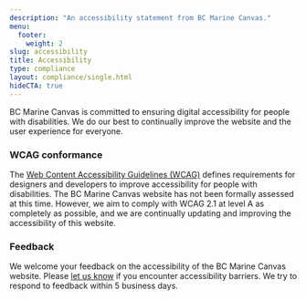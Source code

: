 ```yaml
---
description: "An accessibility statement from BC Marine Canvas."
menu:
  footer:
    weight: 2
slug: accessibility
title: Accessibility
type: compliance
layout: compliance/single.html
hideCTA: true
---
```


BC Marine Canvas is committed to ensuring digital accessibility for people with
disabilities. We do our best to continually improve the website and the user
experience for everyone.

### WCAG conformance

The [Web Content Accessibility Guidelines (WCAG)] defines requirements for
designers and developers to improve accessibility for people with disabilities.
The BC Marine Canvas website has not been formally assessed at this time.
However, we aim to comply with WCAG 2.1 at level A as completely as possible,
and we are continually updating and improving the accessibility of this website.

[Web Content Accessibility Guidelines (WCAG)]: https://www.w3.org/WAI/standards-guidelines/wcag/

### Feedback

We welcome your feedback on the accessibility of the BC Marine Canvas website.
Please [let us know] if you encounter accessibility barriers. We try to respond
to feedback within 5 business days.

[let us know]: /contact
